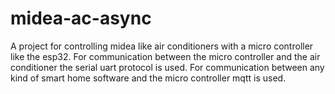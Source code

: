 # midea-ac-async
A project for controlling midea like air conditioners with a micro controller like the esp32. For communication between the micro controller and the air conditioner the serial uart protocol is used. For communication between any kind of smart home software and the micro controller mqtt is used.

